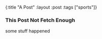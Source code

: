 {:title "A Post"
 :layout :post
 :tags  ["sports"]}

### This Post Not Fetch Enough

some stuff happened
